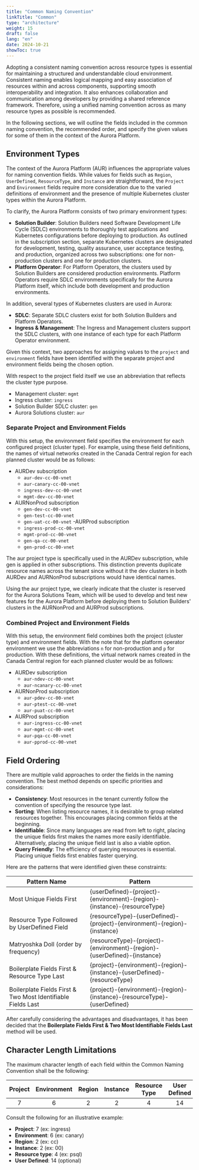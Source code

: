 ```yaml
---
title: "Common Naming Convention"
linkTitle: "Common"
type: "architecture"
weight: 15
draft: false
lang: "en"
date: 2024-10-21
showToc: true
---
```


Adopting a consistent naming convention across resource types is essential for maintaining a structured and understandable cloud environment. Consistent naming enables logical mapping and easy association of resources within and across components, supporting smooth interoperability and integration. It also enhances collaboration and communication among developers by providing a shared reference framework. Therefore, using a unified naming convention across as many resource types as possible is recommended.

In the following sections, we will outline the fields included in the common naming convention, the recommended order, and specify the given values for some of them in the context of the Aurora Platform.

## Environment Types

The context of the Aurora Platform (AUR) influences the appropriate values for naming convention fields. While values for fields such as `Region`, `UserDefined`, `ResourceType`, and `Instance` are straightforward, the `Project` and `Environment` fields require more consideration due to the varied definitions of environment and the presence of multiple Kubernetes cluster types within the Aurora Platform.

To clarify, the Aurora Platform consists of two primary environment types:

- **Solution Builder**: Solution Builders need Software Development Life Cycle (SDLC) environments to thoroughly test applications and Kubernetes configurations before deploying to production. As outlined in the subscription section, separate Kubernetes clusters are designated for development, testing, quality assurance, user acceptance testing, and production, organized across two subscriptions: one for non-production clusters and one for production clusters.
- **Platform Operator**: For Platform Operators, the clusters used by Solution Builders are considered production environments. Platform Operators require SDLC environments specifically for the Aurora Platform itself, which include both development and production environments.

In addition, several types of Kubernetes clusters are used in Aurora:

- **SDLC**: Separate SDLC clusters exist for both Solution Builders and Platform Operators.
- **Ingress & Management**: The Ingress and Management clusters support the SDLC clusters, with one instance of each type for each Platform Operator environment.

Given this context, two approaches for assigning values to the `project` and `environment` fields have been identified with the separate project and environment fields being the chosen option.

With respect to the project field itself we use an abbreviation that reflects the cluster type purpose.

- Management cluster: `mgmt`
- Ingress cluster: `ingress`
- Solution Builder SDLC cluster: `gen`
- Aurora Solutions cluster: `aur`

### Separate Project and Environment Fields

With this setup, the environment field specifies the environment for each configured project (cluster type). For example, using these field definitions, the names of virtual networks created in the Canada Central region for each planned cluster would be as follows:

- AURDev subscription
  - `aur-dev-cc-00-vnet`
  - `aur-canary-cc-00-vnet`
  - `ingress-dev-cc-00-vnet`
  - `mgmt-dev-cc-00-vnet`
- AURNonProd subscription
  - `gen-dev-cc-00-vnet`
  - `gen-test-cc-00-vnet`
  - `gen-uat-cc-00-vnet`
    -AURProd subscription
  - `ingress-prod-cc-00-vnet`
  - `mgmt-prod-cc-00-vnet`
  - `gen-qa-cc-00-vnet`
  - `gen-prod-cc-00-vnet`

The aur project type is specifically used in the AURDev subscription, while gen is applied in other subscriptions. This distinction prevents duplicate resource names across the tenant since without it the dev clusters in both AURDev and AURNonProd subscriptions would have identical names.

Using the aur project type, we clearly indicate that the cluster is reserved for the Aurora Solutions Team, which will be used to develop and test new features for the Aurora Platform before deploying them to Solution Builders' clusters in the AURNonProd and AURProd subscriptions.

### Combined Project and Environment Fields

With this setup, the environment field combines both the project (cluster type) and environment fields. With the note that for the platform operator environment we use the abbreviations `n` for non-production and `p` for production. With these definitions, the virtual network names created in the Canada Central region for each planned cluster would be as follows:

- AURDev subscription
  - `aur-ndev-cc-00-vnet`
  - `aur-ncanary-cc-00-vnet`
- AURNonProd subscription
  - `aur-pdev-cc-00-vnet`
  - `aur-ptest-cc-00-vnet`
  - `aur-puat-cc-00-vnet`
- AURProd subscription
  - `aur-ingress-cc-00-vnet`
  - `aur-mgmt-cc-00-vnet`
  - `aur-pqa-cc-00-vnet`
  - `aur-pprod-cc-00-vnet`

## Field Ordering

There are multiple valid approaches to order the fields in the naming convention. The best method depends on specific priorities and considerations:

- **Consistency**: Most resources in the tenant currently follow the convention of specifying the resource type last.
- **Sorting**: When listing resource names, it is desirable to group related resources together. This encourages placing common fields at the beginning.
- **Identifiable**: Since many languages are read from left to right, placing the unique fields first makes the names more easily identifiable. Alternatively, placing the unique field last is also a viable option.
- **Query Friendly**: The efficiency of querying resources is essential. Placing unique fields first enables faster querying.

Here are the patterns that were identified given these constraints:

| **Pattern Name**                                             | **Pattern**                                                              |
| ------------------------------------------------------------ | ------------------------------------------------------------------------ |
| Most Unique Fields First                                     | {userDefined}-{project}-{environment}-{region}-{instance}-{resourceType} |
| Resource Type Followed by UserDefined Field                  | {resourceType}-{userDefined}-{project}-{environment}-{region}-{instance} |
| Matryoshka Doll (order by frequency)                         | {resourceType}-{project}-{environment}-{region}-{userDefined}-{instance} |
| Boilerplate Fields First & Resource Type Last                | {project}-{environment}-{region}-{instance}-{userDefined}-{resourceType} |
| Boilerplate Fields First & Two Most Identifiable Fields Last | {project}-{environment}-{region}-{instance}-{resourceType}-{userDefined} |

<div class="mb-400"></div>

After carefully considering the advantages and disadvantages, it has been decided that the **Boilerplate Fields First & Two Most Identifiable Fields Last** method will be used.

## Character Length Limitations

The maximum character length of each field within the Common Naming Convention shall be the following:

| Project | Environment | Region | Instance | Resource Type | User Defined |
| :-----: | :---------: | :----: | :------: | :-----------: | :----------: |
|    7    |      6      |   2    |    2     |       4       |      14      |

<div class="mb-400"></div>

Consult the following for an illustrative example:

- **Project**: 7 (ex: ingress)
- **Environment**: 6 (ex: canary)
- **Region**: 2 (ex: cc)
- **Instance**: 2 (ex: 00)
- **Resource type**: 4 (ex: psql)
- **User Defined**: 14 (optional)
